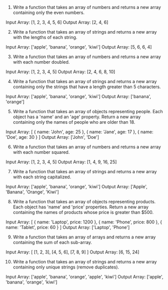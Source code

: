 1. Write a function that takes an array of numbers and returns a new array containing only the even numbers.

Input Array: [1, 2, 3, 4, 5, 6]
Output Array: [2, 4, 6]

2. Write a function that takes an array of strings and returns a new array with the lengths of each string.

Input Array: ['apple', 'banana', 'orange', 'kiwi']
Output Array: [5, 6, 6, 4]

3. Write a function that takes an array of numbers and returns a new array with each number doubled.

Input Array: [1, 2, 3, 4, 5]
Output Array: [2, 4, 6, 8, 10]

4. Write a function that takes an array of strings and returns a new array containing only the strings that have a length greater than 5 characters.

Input Array: ['apple', 'banana', 'orange', 'kiwi']
Output Array: ['banana', 'orange']

5. Write a function that takes an array of objects representing people. Each object has a 'name' and an 'age' property. Return a new array containing only the names of people who are older than 18.

Input Array:
[
{ name: 'John', age: 25 },
{ name: 'Jane', age: 17 },
{ name: 'Doe', age: 30 }
]
Output Array: ['John', 'Doe']

6. Write a function that takes an array of numbers and returns a new array with each number squared.

Input Array: [1, 2, 3, 4, 5]
Output Array: [1, 4, 9, 16, 25]

7. Write a function that takes an array of strings and returns a new array with each string capitalized.

Input Array: ['apple', 'banana', 'orange', 'kiwi']
Output Array: ['Apple', 'Banana', 'Orange', 'Kiwi']

8. Write a function that takes an array of objects representing products. Each object has 'name' and 'price' properties. Return a new array containing the names of products whose price is greater than $500.

Input Array:
[
{ name: 'Laptop', price: 1200 },
{ name: 'Phone', price: 800 },
{ name: 'Tablet', price: 60 }
]
Output Array: ['Laptop', 'Phone']

9. Write a function that takes an array of arrays and returns a new array containing the sum of each sub-array.

Input Array:
[
[1, 2, 3],
[4, 5, 6],
[7, 8, 9]
]
Output Array: [6, 15, 24]

10. Write a function that takes an array of strings and returns a new array containing only unique strings (remove duplicates).

Input Array: ['apple', 'banana', 'orange', 'apple', 'kiwi']
Output Array: ['apple', 'banana', 'orange', 'kiwi']
